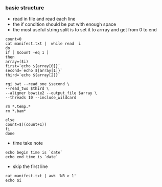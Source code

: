 ### basic structure
- read in file and read each line
- the if condition should be put with enough space
- the most useful string split is to set it to arrray and get from 0 to end
```
count=0
cat manifest.txt |  while read  i
do
if [ $count -eq 1 ]
then
array=($i)
first=`echo ${array[0]}`
second=`echo ${array[1]}`
third=`echo ${array[2]}`

rgi bwt --read_one $second \
--read_two $third \
--aligner bowtie2 --output_file $array \
--threads 10 --include_wildcard 

rm *.temp.*
rm *.bam*

else
count=$((count+1))
fi
done
```
- time take note
```
echo begin time is `date` 
echo end time is `date` 
```


- skip the first line
```
cat manifest.txt | awk 'NR > 1'
echo $i
```
